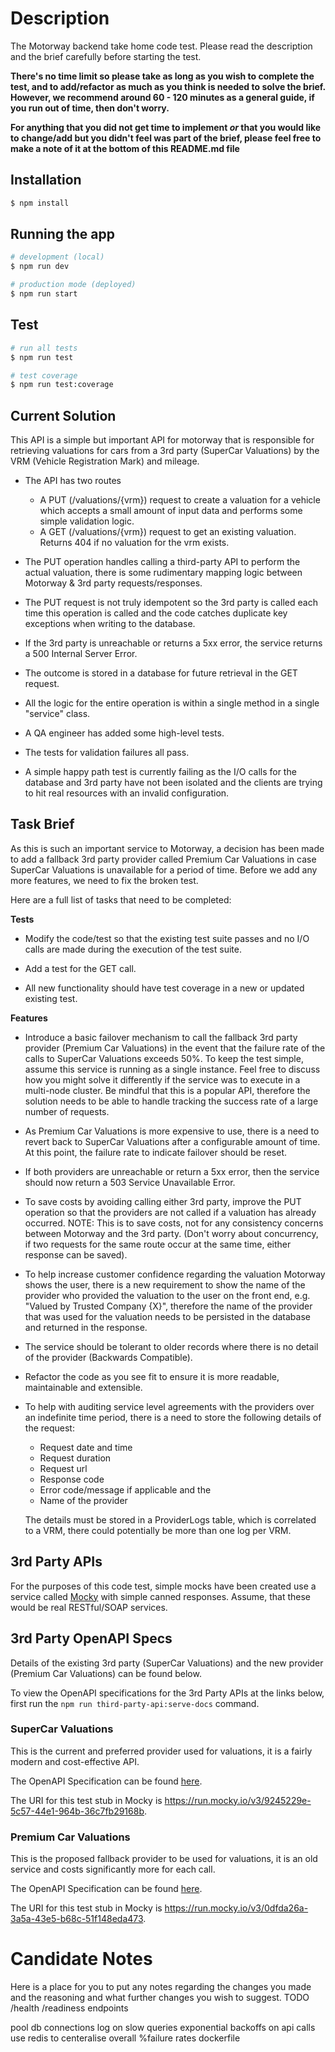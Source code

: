 # Description

The Motorway backend take home code test. Please read the description and the brief carefully before starting the test.

**There's no time limit so please take as long as you wish to complete the test, and to add/refactor as much as you think is needed to solve the brief. However, we recommend around 60 - 120 minutes as a general guide, if you run out of time, then don't worry.**

**For anything that you did not get time to implement _or_ that you would like to change/add but you didn't feel was part of the brief, please feel free to make a note of it at the bottom of this README.md file**

## Installation

```bash
$ npm install
```

## Running the app

```bash
# development (local)
$ npm run dev

# production mode (deployed)
$ npm run start
```

## Test

```bash
# run all tests
$ npm run test

# test coverage
$ npm run test:coverage
```

## Current Solution

This API is a simple but important API for motorway that is responsible for retrieving valuations for cars from a 3rd party (SuperCar Valuations) by the VRM (Vehicle Registration Mark) and mileage.

- The API has two routes

  - A PUT (/valuations/{vrm}) request to create a valuation for a vehicle which accepts a small amount of input data and performs some simple validation logic.
  - A GET (/valuations/{vrm}) request to get an existing valuation. Returns 404 if no valuation for the vrm exists.

- The PUT operation handles calling a third-party API to perform the actual valuation, there is some rudimentary mapping logic between Motorway & 3rd party requests/responses.
- The PUT request is not truly idempotent so the 3rd party is called each time this operation is called and the code catches duplicate key exceptions when writing to the database.
- If the 3rd party is unreachable or returns a 5xx error, the service returns a 500 Internal Server Error.
- The outcome is stored in a database for future retrieval in the GET request.
- All the logic for the entire operation is within a single method in a single "service" class.
- A QA engineer has added some high-level tests.
- The tests for validation failures all pass.
- A simple happy path test is currently failing as the I/O calls for the database and 3rd party have not been isolated and the clients are trying to hit real resources with an invalid configuration.

## Task Brief

As this is such an important service to Motorway, a decision has been made to add a fallback 3rd party provider called Premium Car Valuations in case SuperCar Valuations is unavailable for a period of time. Before we add any more features, we need to fix the broken test.

Here are a full list of tasks that need to be completed:

**Tests**

- Modify the code/test so that the existing test suite passes and no I/O calls are made during the execution of the test suite.

- Add a test for the GET call.

- All new functionality should have test coverage in a new or updated existing test.

**Features**

- Introduce a basic failover mechanism to call the fallback 3rd party provider (Premium Car Valuations) in the event that the failure rate of the calls to SuperCar Valuations exceeds 50%. To keep the test simple, assume this service is running as a single instance. Feel free to discuss how you might solve it differently if the service was to execute in a multi-node cluster. Be mindful that this is a popular API, therefore the solution needs to be able to handle tracking the success rate of a large number of requests.

- As Premium Car Valuations is more expensive to use, there is a need to revert back to SuperCar Valuations after a configurable amount of time. At this point, the failure rate to indicate failover should be reset.

- If both providers are unreachable or return a 5xx error, then the service should now return a 503 Service Unavailable Error.

- To save costs by avoiding calling either 3rd party, improve the PUT operation so that the providers are not called if a valuation has already occurred. NOTE: This is to save costs, not for any consistency concerns between Motorway and the 3rd party. (Don't worry about concurrency, if two requests for the same route occur at the same time, either response can be saved).

- To help increase customer confidence regarding the valuation Motorway shows the user, there is a new requirement to show the name of the provider who provided the valuation to the user on the front end, e.g. "Valued by Trusted Company {X}", therefore the name of the provider that was used for the valuation needs to be persisted in the database and returned in the response.

- The service should be tolerant to older records where there is no detail of the provider (Backwards Compatible).

- Refactor the code as you see fit to ensure it is more readable, maintainable and extensible.

- To help with auditing service level agreements with the providers over an indefinite time period, there is a need to store the following details of the request:

  - Request date and time
  - Request duration
  - Request url
  - Response code
  - Error code/message if applicable and the
  - Name of the provider

  The details must be stored in a ProviderLogs table, which is correlated to a VRM, there could potentially be more than one log per VRM.

## 3rd Party APIs

For the purposes of this code test, simple mocks have been created use a service called [Mocky](https://designer.mocky.io/) with simple canned responses. Assume, that these would be real RESTful/SOAP services.

## 3rd Party OpenAPI Specs

Details of the existing 3rd party (SuperCar Valuations) and the new provider (Premium Car Valuations) can be found below.

To view the OpenAPI specifications for the 3rd Party APIs at the links below, first run the `npm run third-party-api:serve-docs` command.

### SuperCar Valuations

This is the current and preferred provider used for valuations, it is a fairly modern and cost-effective API.

The OpenAPI Specification can be found [here](http://localhost:3001/docs).

The URI for this test stub in Mocky is https://run.mocky.io/v3/9245229e-5c57-44e1-964b-36c7fb29168b.

### Premium Car Valuations

This is the proposed fallback provider to be used for valuations, it is an old service and costs significantly more for each call.

The OpenAPI Specification can be found [here](http://localhost:3002/docs).

The URI for this test stub in Mocky is https://run.mocky.io/v3/0dfda26a-3a5a-43e5-b68c-51f148eda473.

# Candidate Notes

Here is a place for you to put any notes regarding the changes you made and the reasoning and what further changes you wish to suggest.
TODO
/health
/readiness endpoints

pool db connections
log on slow queries
exponential backoffs on api calls
use redis to centeralise overall %failure rates
dockerfile
